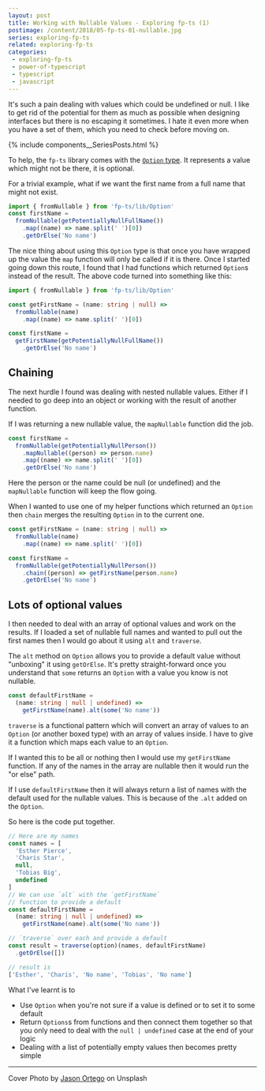 ```yaml
---
layout: post
title: Working with Nullable Values - Exploring fp-ts (1)
postimage: /content/2018/05-fp-ts-01-nullable.jpg
series: exploring-fp-ts
related: exploring-fp-ts
categories:
 - exploring-fp-ts
 - power-of-typescript
 - typescript
 - javascript
---
```


It's such a pain dealing with values which could be undefined or null. I like to get rid of the potential for them as much as possible when designing interfaces but there is no escaping it sometimes. I hate it even more when you have a set of them, which you need to check before moving on.

{% include components__SeriesPosts.html %}

To help, the `fp-ts` library comes with the [`Option` type](https://github.com/gcanti/fp-ts/blob/master/docs/api/md/Option.md). It represents a value which might not be there, it is optional.

For a trivial example, what if we want the first name from a full name that might not exist.

```typescript
import { fromNullable } from 'fp-ts/lib/Option'
const firstName =
  fromNullable(getPotentiallyNullFullName())
    .map((name) => name.split(' ')[0])
    .getOrElse('No name')
```

The nice thing about using this `Option` type is that once you have wrapped up the value the `map` function will only be called if it is there. Once I started going down this route, I found that I had functions which returned `Option`s instead of the result. The above code turned into something like this:

```typescript
import { fromNullable } from 'fp-ts/lib/Option'

const getFirstName = (name: string | null) =>
  fromNullable(name)
    .map((name) => name.split(' ')[0])

const firstName =
  getFirstName(getPotentiallyNullFullName())
    .getOrElse('No name')
```

## Chaining

The next hurdle I found was dealing with nested nullable values. Either if I needed to go deep into an object or working with the result of another function.

If I was returning a new nullable value, the `mapNullable` function did the job.

```typescript
const firstName =
  fromNullable(getPotentiallyNullPerson())
    .mapNullable((person) => person.name)
    .map((name) => name.split(' ')[0])
    .getOrElse('No name')
```

Here the person or the name could be null (or undefined) and the `mapNullable` function will keep the flow going.

When I wanted to use one of my helper functions which returned an `Option` then `chain` merges the resulting `Option` in to the current one.

```typescript
const getFirstName = (name: string | null) =>
  fromNullable(name)
    .map((name) => name.split(' ')[0])

const firstName =
  fromNullable(getPotentiallyNullPerson())
    .chain((person) => getFirstName(person.name)
    .getOrElse('No name')
```

## Lots of optional values

I then needed to deal with an array of optional values and work on the results. If I loaded a set of nullable full names and wanted to pull out the first names then I would go about it using `alt` and `traverse`.

The `alt` method on `Option` allows you to provide a default value without "unboxing" it using `getOrElse`. It's pretty straight-forward once you understand that `some` returns an `Option` with a value you know is not nullable.

```typescript
const defaultFirstName =
  (name: string | null | undefined) =>
    getFirstName(name).alt(some('No name'))
```

`traverse` is a functional pattern which will convert an array of values to an `Option` (or another boxed type) with an array of values inside. I have to give it a function which maps each value to an `Option`.

If I wanted this to be all or nothing then I would use my `getFirstName` function. If any of the names in the array are nullable then it would run the "or else" path.

If I use `defaultFirstName` then it will always return a list of names with the default used for the nullable values. This is because of the `.alt` added on the `Option`.

So here is the code put together.

```typescript
// Here are my names
const names = [
  'Esther Pierce',
  'Charis Star',
  null,
  'Tobias Big',
  undefined
]
// We can use `alt` with the `getFirstName`
// function to provide a default
const defaultFirstName =
  (name: string | null | undefined) =>
    getFirstName(name).alt(some('No name'))

// `traverse` over each and provide a default
const result = traverse(option)(names, defaultFirstName)
  .getOrElse([])

// result is
['Esther', 'Charis', 'No name', 'Tobias', 'No name']
```

What I've learnt is to

 - Use `Option` when you're not sure if a value is defined or to set it to some default
 - Return `Options`s from functions and then connect them together so that you only need to deal with the `null | undefined` case at the end of your logic
 - Dealing with a list of potentially empty values then becomes pretty simple

---

Cover Photo by [Jason Ortego](https://unsplash.com/@jasonortego) on Unsplash



